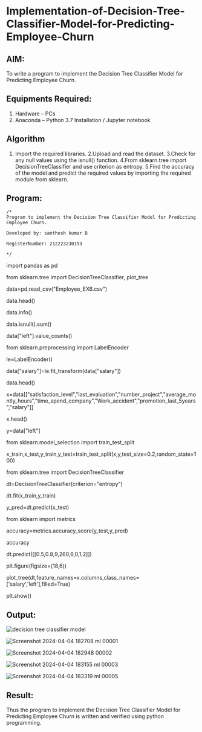 # Implementation-of-Decision-Tree-Classifier-Model-for-Predicting-Employee-Churn

## AIM:
To write a program to implement the Decision Tree Classifier Model for Predicting Employee Churn.

## Equipments Required:
1. Hardware – PCs
2. Anaconda – Python 3.7 Installation / Jupyter notebook

## Algorithm
1. Import the required libraries.
2.Upload and read the dataset.
3.Check for any null values using the isnull() function.
4.From sklearn.tree import DecisionTreeClassifier and use criterion as entropy.
5.Find the accuracy of the model and predict the required values by importing the required module from sklearn.
    

## Program:
```
/*
Program to implement the Decision Tree Classifier Model for Predicting Employee Churn.

Developed by: santhosh kumar B

RegisterNumber: 212223230193

*/
```
import pandas as pd

from sklearn.tree import DecisionTreeClassifier, plot_tree

data=pd.read_csv("Employee_EX6.csv")

data.head()

data.info()

data.isnull().sum()

data["left"].value_counts()

from sklearn.preprocessing import LabelEncoder

le=LabelEncoder()

data["salary"]=le.fit_transform(data["salary"])

data.head()

x=data[["satisfaction_level","last_evaluation","number_project","average_montly_hours","time_spend_company","Work_accident","promotion_last_5years","salary"]]

x.head()

y=data["left"]

from sklearn.model_selection import train_test_split

x_train,x_test,y_train,y_test=train_test_split(x,y,test_size=0.2,random_state=100)

from sklearn.tree import DecisionTreeClassifier

dt=DecisionTreeClassifier(criterion="entropy")

dt.fit(x_train,y_train)

y_pred=dt.predict(x_test)

from sklearn import metrics

accuracy=metrics.accuracy_score(y_test,y_pred)

accuracy

dt.predict([[0.5,0.8,9,260,6,0,1,2]])

plt.figure(figsize=(18,6))

plot_tree(dt,feature_names=x.columns,class_names=['salary','left'],filled=True)

plt.show()


## Output:
![decision tree classifier model](sam.png)

![Screenshot 2024-04-04 182708 ml 00001](https://github.com/Santhoshstudent/Implementation-of-Decision-Tree-Classifier-Model-for-Predicting-Employee-Churn/assets/145446853/555b63c0-3f97-47c0-a4a0-b86dee562ac3)

![Screenshot 2024-04-04 182948 00002](https://github.com/Santhoshstudent/Implementation-of-Decision-Tree-Classifier-Model-for-Predicting-Employee-Churn/assets/145446853/0195c6da-6031-4bc2-a668-66a474ce5076)

![Screenshot 2024-04-04 183155 ml 00003](https://github.com/Santhoshstudent/Implementation-of-Decision-Tree-Classifier-Model-for-Predicting-Employee-Churn/assets/145446853/8b8d29df-ea76-40cb-a404-28d4196b92f3)

![Screenshot 2024-04-04 183319 ml 00005](https://github.com/Santhoshstudent/Implementation-of-Decision-Tree-Classifier-Model-for-Predicting-Employee-Churn/assets/145446853/23b7dc30-d448-4020-9e51-b53df9828dcc)






## Result:
Thus the program to implement the  Decision Tree Classifier Model for Predicting Employee Churn is written and verified using python programming.
